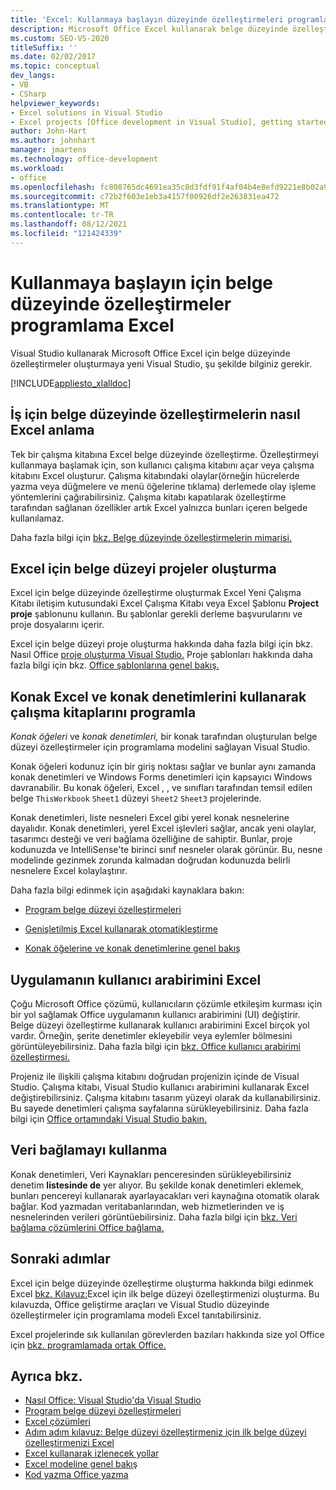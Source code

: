 ```yaml
---
title: 'Excel: Kullanmaya başlayın düzeyinde özelleştirmeleri programlama'
description: Microsoft Office Excel kullanarak belge düzeyinde özelleştirmeler oluşturmaya başlamanız için Microsoft Office Excel hakkında Visual Studio.
ms.custom: SEO-VS-2020
titleSuffix: ''
ms.date: 02/02/2017
ms.topic: conceptual
dev_langs:
- VB
- CSharp
helpviewer_keywords:
- Excel solutions in Visual Studio
- Excel projects [Office development in Visual Studio], getting started
author: John-Hart
ms.author: johnhart
manager: jmartens
ms.technology: office-development
ms.workload:
- office
ms.openlocfilehash: fc808765dc4691ea35c8d3fdf91f4af04b4e8efd9221e8b02a98449ab63751d0
ms.sourcegitcommit: c72b2f603e1eb3a4157f00926df2e263831ea472
ms.translationtype: MT
ms.contentlocale: tr-TR
ms.lasthandoff: 08/12/2021
ms.locfileid: "121424339"
---
```

# <a name="get-started-programming-document-level-customizations-for-excel"></a>Kullanmaya başlayın için belge düzeyinde özelleştirmeler programlama Excel
  Visual Studio kullanarak Microsoft Office Excel için belge düzeyinde özelleştirmeler oluşturmaya yeni Visual Studio, şu şekilde bilginiz gerekir.

 [!INCLUDE[appliesto_xlalldoc](../vsto/includes/appliesto-xlalldoc-md.md)]

## <a name="understand-how-document-level-customizations-for-excel-work"></a>İş için belge düzeyinde özelleştirmelerin nasıl Excel anlama
 Tek bir çalışma kitabına Excel belge düzeyinde özelleştirme. Özelleştirmeyi kullanmaya başlamak için, son kullanıcı çalışma kitabını açar veya çalışma kitabını Excel oluşturur. Çalışma kitabındaki olaylar(örneğin hücrelerde yazma veya düğmelere ve menü öğelerine tıklama) derlemede olay işleme yöntemlerini çağırabilirsiniz. Çalışma kitabı kapatılarak özelleştirme tarafından sağlanan özellikler artık Excel yalnızca bunları içeren belgede kullanılamaz.

 Daha fazla bilgi için [bkz. Belge düzeyinde özelleştirmelerin mimarisi.](../vsto/architecture-of-document-level-customizations.md)

## <a name="create-document-level-projects-for-excel"></a>Excel için belge düzeyi projeler oluşturma
 Excel için belge düzeyinde özelleştirme oluşturmak Excel Yeni Çalışma Kitabı iletişim kutusundaki Excel Çalışma Kitabı veya Excel Şablonu **Project proje** şablonunu kullanın. Bu şablonlar gerekli derleme başvurularını ve proje dosyalarını içerir.

 Excel için belge düzeyi proje oluşturma hakkında daha fazla bilgi için bkz. Nasıl Office [proje oluşturma Visual Studio.](../vsto/how-to-create-office-projects-in-visual-studio.md) Proje şablonları hakkında daha fazla bilgi için bkz. [Office şablonlarına genel bakış.](../vsto/office-project-templates-overview.md)

## <a name="program-excel-workbooks-by-using-host-items-and-host-controls"></a>Konak Excel ve konak denetimlerini kullanarak çalışma kitaplarını programla
 *Konak öğeleri* ve *konak denetimleri,* bir konak tarafından oluşturulan belge düzeyi özelleştirmeler için programlama modelini sağlayan Visual Studio.

 Konak öğeleri kodunuz için bir giriş noktası sağlar ve bunlar aynı zamanda konak denetimleri ve Windows Forms denetimleri için kapsayıcı Windows davranabilir. Bu konak öğeleri, Excel , , ve sınıfları tarafından temsil edilen belge `ThisWorkbook` `Sheet1` düzeyi `Sheet2` `Sheet3` projelerinde.

 Konak denetimleri, liste nesneleri Excel gibi yerel konak nesnelerine dayalıdır. Konak denetimleri, yerel Excel işlevleri sağlar, ancak yeni olaylar, tasarımcı desteği ve veri bağlama özelliğine de sahiptir. Bunlar, proje kodunuzda ve IntelliSense'te birinci sınıf nesneler olarak görünür. Bu, nesne modelinde gezinmek zorunda kalmadan doğrudan kodunuzda belirli nesnelere Excel kolaylaştırır.

 Daha fazla bilgi edinmek için aşağıdaki kaynaklara bakın:

- [Program belge düzeyi özelleştirmeleri](../vsto/programming-document-level-customizations.md)

- [Genişletilmiş Excel kullanarak otomatikleştirme](../vsto/automating-excel-by-using-extended-objects.md)

- [Konak öğelerine ve konak denetimlerine genel bakış](../vsto/host-items-and-host-controls-overview.md)

## <a name="customize-the-user-interface-of-excel"></a>Uygulamanın kullanıcı arabirimini Excel
 Çoğu Microsoft Office çözümü, kullanıcıların çözümle etkileşim kurması için bir yol sağlamak Office uygulamanın kullanıcı arabirimini (UI) değiştirir. Belge düzeyi özelleştirme kullanarak kullanıcı arabirimini Excel birçok yol vardır. Örneğin, şerite denetimler ekleyebilir veya eylemler bölmesini görüntüleyebilirsiniz. Daha fazla bilgi için [bkz. Office kullanıcı arabirimi özelleştirmesi.](../vsto/office-ui-customization.md)

 Projeniz ile ilişkili çalışma kitabını doğrudan projenizin içinde de Visual Studio. Çalışma kitabı, Visual Studio kullanıcı arabirimini kullanarak Excel değiştirebilirsiniz. Çalışma kitabını tasarım yüzeyi olarak da kullanabilirsiniz. Bu sayede denetimleri çalışma sayfalarına sürükleyebilirsiniz. Daha fazla bilgi için [Office ortamındaki Visual Studio bakın.](../vsto/office-projects-in-the-visual-studio-environment.md)

## <a name="use-data-binding"></a>Veri bağlamayı kullanma
 Konak denetimleri, Veri Kaynakları penceresinden sürükleyebilirsiniz denetim **listesinde de** yer alıyor. Bu şekilde konak denetimleri eklemek, bunları pencereyi kullanarak ayarlayacakları veri kaynağına otomatik olarak bağlar. Kod yazmadan veritabanlarından, web hizmetlerinden ve iş nesnelerinden verileri görüntüebilirsiniz. Daha fazla bilgi için [bkz. Veri bağlama çözümlerini Office bağlama.](../vsto/binding-data-to-controls-in-office-solutions.md)

## <a name="next-steps"></a>Sonraki adımlar
 Excel için belge düzeyinde özelleştirme oluşturma hakkında bilgi edinmek Excel [bkz. Kılavuz:](../vsto/walkthrough-creating-your-first-document-level-customization-for-excel.md)Excel için ilk belge düzeyi özelleştirmenizi oluşturma. Bu kılavuzda, Office geliştirme araçları ve Visual Studio düzeyinde özelleştirmeler için programlama modeli Excel tanıtabilirsiniz.

 Excel projelerinde sık kullanılan görevlerden bazıları hakkında size yol Office için [bkz. programlamada ortak Office.](../vsto/common-tasks-in-office-programming.md)

## <a name="see-also"></a>Ayrıca bkz.
- [Nasıl Office: Visual Studio'da Visual Studio](../vsto/how-to-create-office-projects-in-visual-studio.md)
- [Program belge düzeyi özelleştirmeleri](../vsto/programming-document-level-customizations.md)
- [Excel çözümleri](../vsto/excel-solutions.md)
- [Adım adım kılavuz: Belge düzeyi özelleştirmeniz için ilk belge düzeyi özelleştirmenizi Excel](../vsto/walkthrough-creating-your-first-document-level-customization-for-excel.md)
- [Excel kullanarak izlenecek yollar](../vsto/walkthroughs-using-excel.md)
- [Excel modeline genel bakış](../vsto/excel-object-model-overview.md)
- [Kod yazma Office yazma](../vsto/writing-code-in-office-solutions.md)
